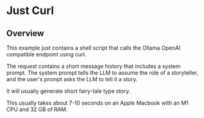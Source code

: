 # Just Curl

## Overview
This example just contains a shell script that calls the Ollama OpenAI compatible endpoint using curl.

The request contains a short message history that includes a system prompt. The system prompt tells the LLM to assume
the role of a storyteller, and the user's prompt asks the LLM to tell it a story. 

It will usually generate short fairy-tale type story.

This usually takes about 7-10 seconds on an Apple Macbook with an M1 CPU and 32 GB of RAM.

